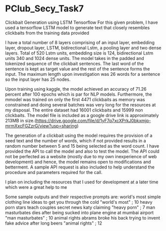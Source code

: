 # PClub_Secy_Task7
Clickbait Generation using LSTM Tensorflow
For this given problem, I have used a tensorflow LSTM model to generate text that closely resembles clickbaits from the training data provided

I have a total number of 8 layers comprising of an input layer, embedding layer, dropout layer, LSTM, bidirectional Lstm, a pooling layer and two dense layers. Total of 520 Lstm units, embedding size is 124, bidirectional Lstm units 340 and 1024 dense units. The model takes in the padded and tokenized sequence of the clickbait sentences. The last word of the sentence is kept as target value and the rest of the sentence forms the input. The maximum length upon investigation was 26 words for a sentence so the input layer has 25 nodes.

Upon training using kaggle, the model achieved an accuracy of 71.26 percent after 100 epochs which is par for NLP models. Furthermore, the mmodel was trained on only the first 4471 clickbaits as memory was constrained and doing several batches was very long for the resources at my disposal. The entire dataset had 16001 clickbaits and 15999 non clickbaits. The model file is included as a google drive link is approximately 213MB in size.(https://drive.google.com/file/d/1yF7q7xcXPrkJ0bkxmjp-mrmXxcFGZzrG/view?usp=sharing)

The generation of a clickbait using the model requires the provision of a seed text and the number of words, which if not provided results in a random number between 5 and 15 being selected as the word count. I have provided the API to call the model and also to test the model. The API could not be perfected as a website (mostly due to my own inexperience of web development) and hence, the model remains open to modifications and betterment. A sample API request is also included to help understand the procedure and parameters required for the call.

I plan on including the resources that I used for development at a later time which were a great help to me

Some sample outputs and their respective prompts are:
world's most simple clothing line ideas to get you through the cold
"world's most" ; 10
heavy porn stars teach couples secret news katy claiming
"heavy porn" ; 7
man masturbates dies after being sucked into plane engine at mumbai airport
"man masturbates" ; 10
animal rights abrams broke his back trying to invent fake advice after long beers
"animal rights" ; 12
